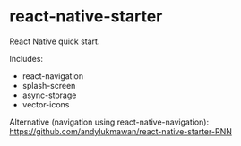 # react-native-starter
React Native quick start.

Includes:
<ul>
  <li>react-navigation</li>
  <li>splash-screen</li>
  <li>async-storage</li>
  <li>vector-icons</li>
</ul>

Alternative (navigation using react-native-navigation): https://github.com/andylukmawan/react-native-starter-RNN
